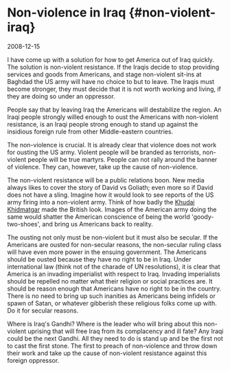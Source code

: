 # Non-violence in Iraq {#non-violent-iraq}

2008-12-15

I have come up with a solution for how to get America out of Iraq
quickly. The solution is non-violent resistance. If the Iraqis decide
to stop providing services and goods from Americans, and stage
non-violent sit-ins at Baghdad the US army will have no choice to but
to leave. The Iraqis must become stronger, they must decide that it is
not worth working and living, if they are doing so under an oppressor.

People say that by leaving Iraq the Americans will destabilize the
region. An Iraqi people strongly willed enough to oust the Americans
with non-violent resistance, is an Iraqi people strong enough to stand
up against the insidious foreign rule from other Middle-eastern
countries.

The non-violence is crucial. It is already clear that violence does
not work for ousting the US army. Violent people will be branded as
terrorists, non-violent people will be true martyrs. People can not
rally around the banner of violence. They can, however, take up the
cause of non-violence.

The non-violent resistance will be a public relations boon. New media
always likes to cover the story of David vs Goliath; even more so if
David does not have a sling. Imagine how it would look to see reports
of the US army firing into a non-violent army. Think of how badly the
[Khudai Khidmatgar](http://en.wikipedia.org/wiki/Khudai_Khidmatgar)
made the British look. Images of the American army doing the same
would shatter the American conscience of being the world
'goody-two-shoes', and bring us Americans back to reality.

The ousting not only must be non-violent but it must also be
secular. If the Americans are ousted for non-secular reasons, the
non-secular ruling class will have even more power in the ensuing
government. The Americans should be ousted because they have no right
to be in Iraq. Under international law (think not of the charade of UN
resolutions), it is clear that America is an invading imperialist with
respect to Iraq. Invading imperialists should be repelled no matter
what their religion or social practices are. It should be reason
enough that Americans have no right to be in the country. There is no
need to bring up such inanities as Americans being infidels or spawn
of Satan, or whatever gibberish these religious folks come up with. Do
it for secular reasons.

Where is Iraq's Gandhi? Where is the leader who will bring about this
non-violent uprising that will free Iraq from its complacency and ill
fate? Any Iraqi could be the next Gandhi. All they need to do is stand
up and be the first not to cast the first stone. The first to preach
of non-violence and throw down their work and take up the cause of
non-violent resistance against this foreign oppressor.
